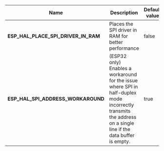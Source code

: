 
| Name | Description | Default value |
|------|-------------|---------------|
|**ESP_HAL_PLACE_SPI_DRIVER_IN_RAM**|Places the SPI driver in RAM for better performance|false|
|**ESP_HAL_SPI_ADDRESS_WORKAROUND**|(ESP32 only) Enables a workaround for the issue where SPI in half-duplex mode incorrectly transmits the address on a single line if the data buffer is empty.|true|
